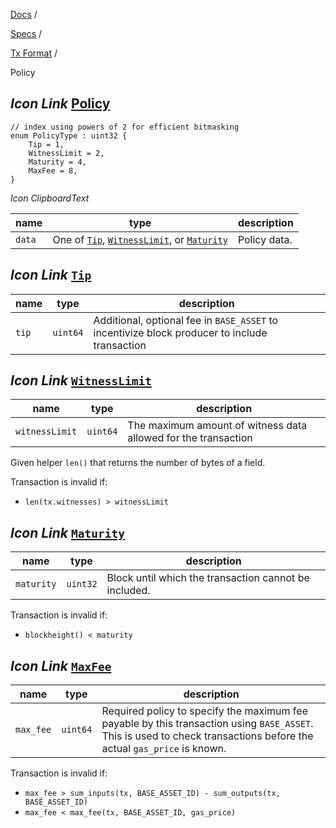 [Docs](https://docs.fuel.network/) /

[Specs](https://docs.fuel.network/docs/specs/) /

[Tx Format](https://docs.fuel.network/docs/specs/tx-format/) /

Policy

## _Icon Link_ [Policy](https://docs.fuel.network/docs/specs/tx-format/policy/\#policy)

```fuel_Box fuel_Box-idXKMmm-css
// index using powers of 2 for efficient bitmasking
enum PolicyType : uint32 {
    Tip = 1,
    WitnessLimit = 2,
    Maturity = 4,
    MaxFee = 8,
}
```

_Icon ClipboardText_

| name | type | description |
| --- | --- | --- |
| `data` | One of [`Tip`](https://docs.fuel.network/docs/specs/tx-format/policy/#tip), [`WitnessLimit`](https://docs.fuel.network/docs/specs/tx-format/policy/#witnesslimit), or [`Maturity`](https://docs.fuel.network/docs/specs/tx-format/policy/#maturity) | Policy data. |

## _Icon Link_ [`Tip`](https://docs.fuel.network/docs/specs/tx-format/policy/\#tip)

| name | type | description |
| --- | --- | --- |
| `tip` | `uint64` | Additional, optional fee in `BASE_ASSET` to incentivize block producer to include transaction |

## _Icon Link_ [`WitnessLimit`](https://docs.fuel.network/docs/specs/tx-format/policy/\#witnesslimit)

| name | type | description |
| --- | --- | --- |
| `witnessLimit` | `uint64` | The maximum amount of witness data allowed for the transaction |

Given helper `len()` that returns the number of bytes of a field.

Transaction is invalid if:

- `len(tx.witnesses) > witnessLimit`

## _Icon Link_ [`Maturity`](https://docs.fuel.network/docs/specs/tx-format/policy/\#maturity)

| name | type | description |
| --- | --- | --- |
| `maturity` | `uint32` | Block until which the transaction cannot be included. |

Transaction is invalid if:

- `blockheight() < maturity`

## _Icon Link_ [`MaxFee`](https://docs.fuel.network/docs/specs/tx-format/policy/\#maxfee)

| name | type | description |
| --- | --- | --- |
| `max_fee` | `uint64` | Required policy to specify the maximum fee payable by this transaction using `BASE_ASSET`. This is used to check transactions before the actual `gas_price` is known. |

Transaction is invalid if:

- `max_fee > sum_inputs(tx, BASE_ASSET_ID) - sum_outputs(tx, BASE_ASSET_ID)`
- `max_fee < max_fee(tx, BASE_ASSET_ID, gas_price)`